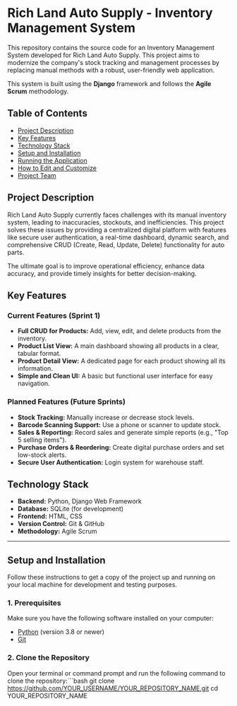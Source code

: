 # Rich Land Auto Supply - Inventory Management System

This repository contains the source code for an Inventory Management System developed for Rich Land Auto Supply. This project aims to modernize the company's stock tracking and management processes by replacing manual methods with a robust, user-friendly web application.

This system is built using the **Django** framework and follows the **Agile Scrum** methodology.

## Table of Contents
- [Project Description](#project-description)
- [Key Features](#key-features)
- [Technology Stack](#technology-stack)
- [Setup and Installation](#setup-and-installation)
- [Running the Application](#running-the-application)
- [How to Edit and Customize](#how-to-edit-and-customize)
- [Project Team](#project-team)

## Project Description

Rich Land Auto Supply currently faces challenges with its manual inventory system, leading to inaccuracies, stockouts, and inefficiencies. This project solves these issues by providing a centralized digital platform with features like secure user authentication, a real-time dashboard, dynamic search, and comprehensive CRUD (Create, Read, Update, Delete) functionality for auto parts.

The ultimate goal is to improve operational efficiency, enhance data accuracy, and provide timely insights for better decision-making.

## Key Features

### Current Features (Sprint 1)
*   **Full CRUD for Products:** Add, view, edit, and delete products from the inventory.
*   **Product List View:** A main dashboard showing all products in a clear, tabular format.
*   **Product Detail View:** A dedicated page for each product showing all its information.
*   **Simple and Clean UI:** A basic but functional user interface for easy navigation.

### Planned Features (Future Sprints)
*   **Stock Tracking:** Manually increase or decrease stock levels.
*   **Barcode Scanning Support:** Use a phone or scanner to update stock.
*   **Sales & Reporting:** Record sales and generate simple reports (e.g., "Top 5 selling items").
*   **Purchase Orders & Reordering:** Create digital purchase orders and set low-stock alerts.
*   **Secure User Authentication:** Login system for warehouse staff.

## Technology Stack

*   **Backend:** Python, Django Web Framework
*   **Database:** SQLite (for development)
*   **Frontend:** HTML, CSS
*   **Version Control:** Git & GitHub
*   **Methodology:** Agile Scrum

---

## Setup and Installation

Follow these instructions to get a copy of the project up and running on your local machine for development and testing purposes.

### 1. Prerequisites
Make sure you have the following software installed on your computer:
*   [Python](https://www.python.org/downloads/) (version 3.8 or newer)
*   [Git](https://git-scm.com/downloads/)

### 2. Clone the Repository
Open your terminal or command prompt and run the following command to clone the repository:```bash
git clone https://github.com/YOUR_USERNAME/YOUR_REPOSITORY_NAME.git
cd YOUR_REPOSITORY_NAME


